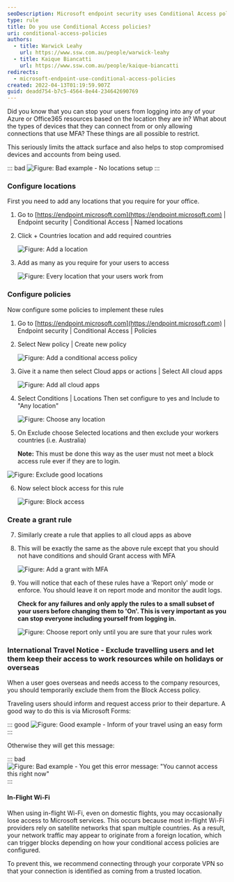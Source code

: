 ```yaml
---
seoDescription: Microsoft endpoint security uses Conditional Access policies to restrict user access to Azure and Office365 resources based on location, device types, and multi-factor authentication (MFA) requirements.
type: rule
title: Do you use Conditional Access policies?
uri: conditional-access-policies
authors:
  - title: Warwick Leahy
    url: https://www.ssw.com.au/people/warwick-leahy
  - title: Kaique Biancatti
    url: https://www.ssw.com.au/people/kaique-biancatti
redirects:
  - microsoft-endpoint-use-conditional-access-policies
created: 2022-04-13T01:19:59.907Z
guid: deadd754-b7c5-4564-8e44-234642690769
---
```


Did you know that you can stop your users from logging into any of your Azure or Office365 resources based on the location they are in? What about the types of devices that they can connect from or only allowing connections that use MFA? These things are all possible to restrict.

This seriously limits the attack surface and also helps to stop compromised devices and accounts from being used.

<!--endintro-->

::: bad
![Figure: Bad example - No locations setup](locationsbadexample.png)
:::

### Configure locations

First you need to add any locations that you require for your office.

1. Go to [https://endpoint.microsoft.com](https://endpoint.microsoft.com) | Endpoint security | Conditional Access | Named locations
2. Click + Countries location and add required countries

   ![Figure: Add a location](locations1.png)

3. Add as many as you require for your users to access

   ![Figure: Every location that your users work from](locationsadded.png)

### Configure policies

Now configure some policies to implement these rules

1. Go to [https://endpoint.microsoft.com](https://endpoint.microsoft.com) | Endpoint security | Conditional Access | Policies
2. Select New policy | Create new policy

   ![Figure: Add a conditional access policy](conditionalaccess2.png)

3. Give it a name then select Cloud apps or actions | Select All cloud apps

   ![Figure: Add all cloud apps](conditionalaccess3.png)

4. Select Conditions | Locations
   Then set configure to yes and Include to "Any location"

   ![Figure: Choose any location](conditionalaccess4.png)

5. On Exclude choose Selected locations and then exclude your workers countries (i.e. Australia)

   **Note:** This must be done this way as the user must not meet a block access rule ever if they are to login.

![Figure: Exclude good locations](conditionalaccess5.png)

6. Now select block access for this rule

   ![Figure: Block access](conditionalaccess6.png)

### Create a grant rule

7. Similarly create a rule that applies to all cloud apps as above
8. This will be exactly the same as the above rule except that you should not have conditions and should Grant access with MFA

   ![Figure: Add a grant with MFA](conditionalaccess7.png)

9. You will notice that each of these rules have a 'Report only' mode or enforce. You should leave it on report mode and monitor the audit logs.

   **Check for any failures and only apply the rules to a small subset of your users before changing them to 'On'. This is very important as you can stop everyone including yourself from logging in.**

   ![Figure: Choose report only until you are sure that your rules work](conditionalaccess8.png)

### International Travel Notice - Exclude travelling users and let them keep their access to work resources while on holidays or overseas

When a user goes overseas and needs access to the company resources, you should temporarily exclude them from the Block Access policy.

Traveling users should inform and request access prior to their departure. A good way to do this is via Microsoft Forms:

::: good
![Figure: Good example - Inform of your travel using an easy form](internationaltravel.png)
:::

Otherwise they will get this message:

::: bad
![Figure: Bad example - You get this error message: "You cannot access this right now"](conditionalaccess.jpg)
:::

#### In-Flight Wi-Fi

When using in-flight Wi-Fi, even on domestic flights, you may occasionally lose access to Microsoft services. This occurs because most in-flight Wi-Fi providers rely on satellite networks that span multiple countries. As a result, your network traffic may appear to originate from a foreign location, which can trigger blocks depending on how your conditional access policies are configured.

To prevent this, we recommend connecting through your corporate VPN so that your connection is identified as coming from a trusted location.
